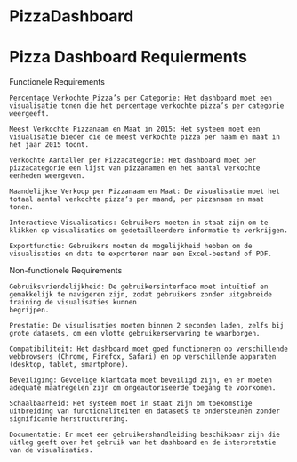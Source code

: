 # PizzaDashboard
# Pizza Dashboard Requierments 

Functionele Requirements 

    Percentage Verkochte Pizza’s per Categorie: Het dashboard moet een visualisatie tonen die het percentage verkochte pizza’s per categorie weergeeft. 

    Meest Verkochte Pizzanaam en Maat in 2015: Het systeem moet een visualisatie bieden die de meest verkochte pizza per naam en maat in het jaar 2015 toont. 

    Verkochte Aantallen per Pizzacategorie: Het dashboard moet per pizzacategorie een lijst van pizzanamen en het aantal verkochte eenheden weergeven. 

    Maandelijkse Verkoop per Pizzanaam en Maat: De visualisatie moet het totaal aantal verkochte pizza’s per maand, per pizzanaam en maat tonen. 

    Interactieve Visualisaties: Gebruikers moeten in staat zijn om te klikken op visualisaties om gedetailleerdere informatie te verkrijgen. 

    Exportfunctie: Gebruikers moeten de mogelijkheid hebben om de visualisaties en data te exporteren naar een Excel-bestand of PDF. 


Non-functionele Requirements 

    Gebruiksvriendelijkheid: De gebruikersinterface moet intuïtief en gemakkelijk te navigeren zijn, zodat gebruikers zonder uitgebreide training de visualisaties kunnen                                  begrijpen. 

    Prestatie: De visualisaties moeten binnen 2 seconden laden, zelfs bij grote datasets, om een vlotte gebruikerservaring te waarborgen. 

    Compatibiliteit: Het dashboard moet goed functioneren op verschillende webbrowsers (Chrome, Firefox, Safari) en op verschillende apparaten (desktop, tablet, smartphone). 

    Beveiliging: Gevoelige klantdata moet beveiligd zijn, en er moeten adequate maatregelen zijn om ongeautoriseerde toegang te voorkomen. 

    Schaalbaarheid: Het systeem moet in staat zijn om toekomstige uitbreiding van functionaliteiten en datasets te ondersteunen zonder significante herstructurering. 

    Documentatie: Er moet een gebruikershandleiding beschikbaar zijn die uitleg geeft over het gebruik van het dashboard en de interpretatie van de visualisaties. 

 
